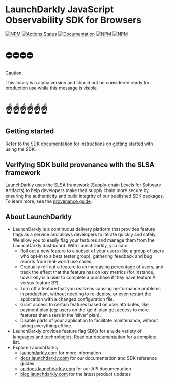 # LaunchDarkly JavaScript Observability SDK for Browsers

[![NPM][browser-sdk-npm-badge]][browser-sdk-npm-link]
[![Actions Status][browser-sdk-ci-badge]][browser-sdk-ci]
[![Documentation][browser-sdk-ghp-badge]][browser-sdk-ghp-link]
[![NPM][browser-sdk-dm-badge]][browser-sdk-npm-link]
[![NPM][browser-sdk-dt-badge]][browser-sdk-npm-link]

# ⛔️⛔️⛔️⛔️

> [!CAUTION]
> This library is a alpha version and should not be considered ready for production use while this message is visible.

# ☝️☝️☝️☝️☝️☝️

<!--
## Install

```shell
# npm
npm i @launchdarkly/observability

# yarn
yarn add -D @launchdarkly/observability
```
-->

## Getting started

Refer to the [SDK documentation](https://docs.launchdarkly.com/sdk/client-side/javascript#getting-started) for instructions on getting started with using the SDK.

## Verifying SDK build provenance with the SLSA framework

LaunchDarkly uses the [SLSA framework](https://slsa.dev/spec/v1.0/about) (Supply-chain Levels for Software Artifacts) to help developers make their supply chain more secure by ensuring the authenticity and build integrity of our published SDK packages. To learn more, see the [provenance guide](PROVENANCE.md).

## About LaunchDarkly

- LaunchDarkly is a continuous delivery platform that provides feature flags as a service and allows developers to iterate quickly and safely. We allow you to easily flag your features and manage them from the LaunchDarkly dashboard. With LaunchDarkly, you can:
    - Roll out a new feature to a subset of your users (like a group of users who opt-in to a beta tester group), gathering feedback and bug reports from real-world use cases.
    - Gradually roll out a feature to an increasing percentage of users, and track the effect that the feature has on key metrics (for instance, how likely is a user to complete a purchase if they have feature A versus feature B?).
    - Turn off a feature that you realize is causing performance problems in production, without needing to re-deploy, or even restart the application with a changed configuration file.
    - Grant access to certain features based on user attributes, like payment plan (eg: users on the ‘gold’ plan get access to more features than users in the ‘silver’ plan).
    - Disable parts of your application to facilitate maintenance, without taking everything offline.
- LaunchDarkly provides feature flag SDKs for a wide variety of languages and technologies. Read [our documentation](https://docs.launchdarkly.com/sdk) for a complete list.
- Explore LaunchDarkly
    - [launchdarkly.com](https://www.launchdarkly.com/ 'LaunchDarkly Main Website') for more information
    - [docs.launchdarkly.com](https://docs.launchdarkly.com/ 'LaunchDarkly Documentation') for our documentation and SDK reference guides
    - [apidocs.launchdarkly.com](https://apidocs.launchdarkly.com/ 'LaunchDarkly API Documentation') for our API documentation
    - [blog.launchdarkly.com](https://blog.launchdarkly.com/ 'LaunchDarkly Blog Documentation') for the latest product updates

[browser-sdk-ci-badge]: https://github.com/launchdarkly/observability-sdk/actions/workflows/browser.yml/badge.svg
[browser-sdk-ci]: https://github.com/launchdarkly/observability-sdk/actions/workflows/browser.yml
[browser-sdk-npm-badge]: https://img.shields.io/npm/v/@launchdarkly/js-client-sdk.svg?style=flat-square
[browser-sdk-npm-link]: https://www.npmjs.com/package/@launchdarkly/js-client-sdk
[browser-sdk-ghp-badge]: https://img.shields.io/static/v1?label=GitHub+Pages&message=API+reference&color=00add8
[browser-sdk-ghp-link]: https://launchdarkly.github.io/js-core/packages/sdk/browser/docs/
[browser-sdk-dm-badge]: https://img.shields.io/npm/dm/@launchdarkly/js-client-sdk.svg?style=flat-square
[browser-sdk-dt-badge]: https://img.shields.io/npm/dt/@launchdarkly/js-client-sdk.svg?style=flat-square
